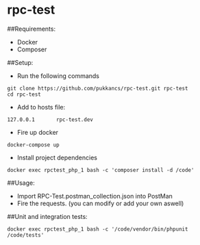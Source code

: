 # rpc-test

##Requirements:
- Docker
- Composer

##Setup:

- Run the following commands
```
git clone https://github.com/pukkancs/rpc-test.git rpc-test
cd rpc-test
```

- Add to hosts file:
```
127.0.0.1       rpc-test.dev
```

- Fire up docker
```
docker-compose up
```

- Install project dependencies

```
docker exec rpctest_php_1 bash -c 'composer install -d /code'
```

##Usage:

- Import RPC-Test.postman_collection.json into PostMan 
- Fire the requests. (you can modify or add your own aswell)

##Unit and integration tests:
```
docker exec rpctest_php_1 bash -c '/code/vendor/bin/phpunit /code/tests'
```